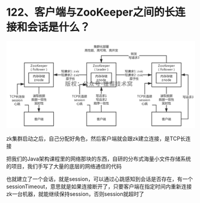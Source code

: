 # 122、客户端与ZooKeeper之间的长连接和会话是什么？

![客户端与ZooKeeper之间的长连接和会话](/docs/03/images/122/01.png)

zk集群启动之后，自己分配好角色，然后客户端就会跟zk建立连接，是TCP长连接

 

把我们的Java架构课程里的网络那块的东西，自研的分布式海量小文件存储系统的项目，我们手写了大量的底层的网络通信的代码

 

也就建立了一个会话，就是session，可以通过心跳感知到会话是否存在，有一个sessionTimeout，意思就是如果连接断开了，只要客户端在指定时间内重新连接zk一台机器，就能继续保持session，否则session就超时了
